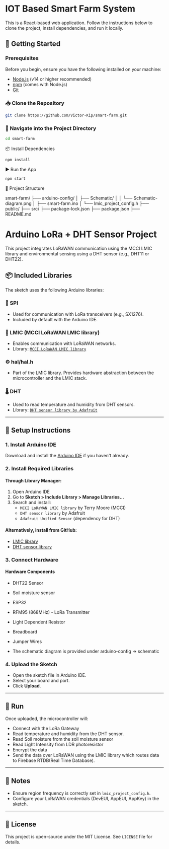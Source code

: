 # IOT Based Smart Farm System

This is a React-based web application. Follow the instructions below to clone the project, install dependencies, and run it locally.

## 🚀 Getting Started

### Prerequisites

Before you begin, ensure you have the following installed on your machine:

- [Node.js](https://nodejs.org/) (v14 or higher recommended)
- [npm](https://www.npmjs.com/) (comes with Node.js)
- [Git](https://git-scm.com/)

### 📥 Clone the Repository

```bash
git clone https://github.com/Victor-Kip/smart-farm.git
```

###  📂 Navigate into the Project Directory

```bash
cd smart-farm
```

📦 Install Dependencies

```bash
npm install
```

▶️ Run the App

```bash
npm start
```

📁 Project Structure

smart-farm/
├── arduino-config/
│   ├── Schematic/
│   │   └── Schematic-diagram.png
│   ├── smart-farm.ino
│   └── lmic_project_config.h
├── public/
├── src/
├── package-lock.json
├── package.json
├── README.md


# Arduino LoRa + DHT Sensor Project

This project integrates LoRaWAN communication using the MCCI LMIC library and environmental sensing using a DHT sensor (e.g., DHT11 or DHT22).

## 📦 Included Libraries

The sketch uses the following Arduino libraries:

### 🔄 SPI
- Used for communication with LoRa transceivers (e.g., SX1276).
- Included by default with the Arduino IDE.

### 📡 LMIC (MCCI LoRaWAN LMIC library)
- Enables communication with LoRaWAN networks.
- Library: [`MCCI LoRaWAN LMIC library`](https://github.com/mcci-catena/arduino-lmic)

### ⚙️ hal/hal.h
- Part of the LMIC library. Provides hardware abstraction between the microcontroller and the LMIC stack.

### 🌡️ DHT
- Used to read temperature and humidity from DHT sensors.
- Library: [`DHT sensor library by Adafruit`](https://github.com/adafruit/DHT-sensor-library)

---

## 🔧 Setup Instructions

### 1. Install Arduino IDE
Download and install the [Arduino IDE](https://www.arduino.cc/en/software) if you haven't already.

### 2. Install Required Libraries

#### Through Library Manager:
1. Open Arduino IDE
2. Go to **Sketch > Include Library > Manage Libraries...**
3. Search and install:
   - `MCCI LoRaWAN LMIC library` by Terry Moore (MCCI)
   - `DHT sensor library` by Adafruit
   - `Adafruit Unified Sensor` (dependency for DHT)

#### Alternatively, install from GitHub:
- [LMIC library](https://github.com/mcci-catena/arduino-lmic)
- [DHT sensor library](https://github.com/adafruit/DHT-sensor-library)

### 3. Connect Hardware

#### Hardware Components
- DHT22 Sensor
- Soil moisture sensor
- ESP32
- RFM95 (868MHz) - LoRa Transmitter
- Light Dependent Resistor
- Breadboard
- Jumper Wires 

- The schematic diagram is provided under arduino-config -> schematic

### 4. Upload the Sketch

- Open the sketch file in Arduino IDE.
- Select your board and port.
- Click **Upload**.

---

## 🚀 Run

Once uploaded, the microcontroller will:
- Connect with the LoRa Gateway
- Read temperature and humidity from the DHT sensor.
- Read Soil moisture from the soil moisture sensor
- Read Light Intensity from LDR photoresistor
- Encrypt the data
- Send the data over LoRaWAN using the LMIC library which routes data to Firebase RTDB(Real Time Database).

---

## 📝 Notes

- Ensure region frequency is correctly set in `lmic_project_config.h`.
- Configure your LoRaWAN credentials (DevEUI, AppEUI, AppKey) in the sketch.

---

## 📜 License

This project is open-source under the MIT License. See `LICENSE` file for details.


